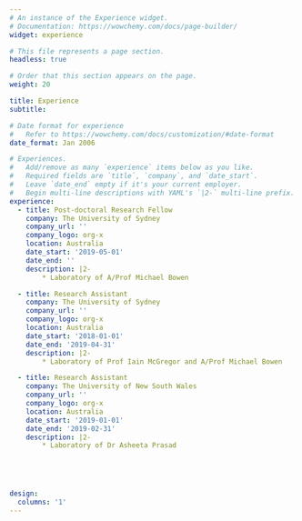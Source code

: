 ```yaml
---
# An instance of the Experience widget.
# Documentation: https://wowchemy.com/docs/page-builder/
widget: experience

# This file represents a page section.
headless: true

# Order that this section appears on the page.
weight: 20

title: Experience
subtitle:

# Date format for experience
#   Refer to https://wowchemy.com/docs/customization/#date-format
date_format: Jan 2006

# Experiences.
#   Add/remove as many `experience` items below as you like.
#   Required fields are `title`, `company`, and `date_start`.
#   Leave `date_end` empty if it's your current employer.
#   Begin multi-line descriptions with YAML's `|2-` multi-line prefix.
experience:
  - title: Post-doctoral Research Fellow
    company: The University of Sydney
    company_url: ''
    company_logo: org-x
    location: Australia
    date_start: '2019-05-01'
    date_end: ''
    description: |2-
        * Laboratory of A/Prof Michael Bowen 

  - title: Research Assistant
    company: The University of Sydney
    company_url: ''
    company_logo: org-x
    location: Australia
    date_start: '2018-01-01'
    date_end: '2019-04-31'
    description: |2-
        * Laboratory of Prof Iain McGregor and A/Prof Michael Bowen

  - title: Research Assistant
    company: The University of New South Wales
    company_url: ''
    company_logo: org-x
    location: Australia
    date_start: '2019-01-01'
    date_end: '2019-02-31'
    description: |2-
        * Laboratory of Dr Asheeta Prasad





design:
  columns: '1'
---
```

